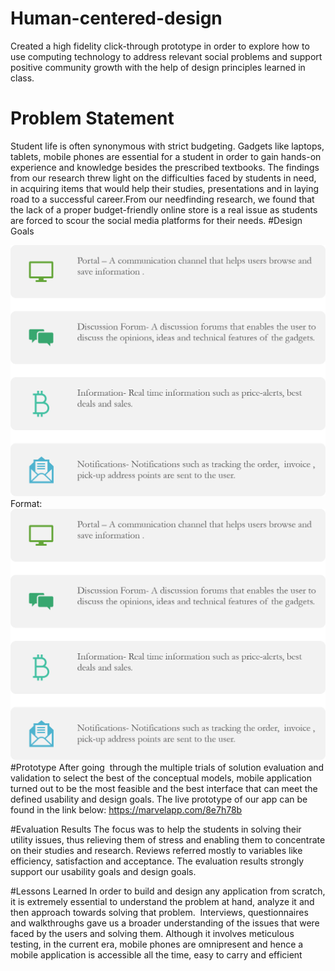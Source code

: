 # Human-centered-design
Created a high fidelity click-through prototype in order to explore how to use computing technology to address relevant social problems and support positive community growth with the help of design principles learned in class.
# Problem Statement
Student life is often synonymous with strict budgeting. Gadgets like laptops, tablets, mobile phones are essential for a student in order to gain hands-on experience and knowledge besides the prescribed textbooks. The findings from our research threw light on the difficulties faced by students in need, in acquiring items that would help their studies, presentations and in laying road to a successful career.From our needfinding research, we found that the lack of a proper budget-friendly online store is a real issue as students are forced to scour the social media platforms for their needs.
#Design Goals

![Design Goals](Picture1.png)
Format: ![Design goals](https://github.com/sharr23/Human-centered-design/blob/master/Picture1.png)
#Prototype
After going  through the multiple trials of solution evaluation and validation to select the best of the conceptual models, mobile application turned out to be the most feasible and the best interface that can meet the defined usability and design goals.
The live prototype of our app can be found in the link below:
https://marvelapp.com/8e7h78b

#Evaluation Results
The focus was to help the students in solving their utility issues, thus relieving them of stress and enabling them to concentrate on their studies and research.
Reviews referred mostly to variables like efficiency, satisfaction and acceptance.
The evaluation results strongly support our usability goals and design goals.

#Lessons Learned
In order to build and design any application from scratch, it is extremely essential to understand the problem at hand, analyze it and then approach towards solving that problem. 
Interviews, questionnaires and walkthroughs gave us a broader understanding of the issues that were faced by the users and solving them.
Although it involves meticulous testing, in the current era, mobile phones are omnipresent and hence a mobile application is accessible all the time, easy to carry and efficient
